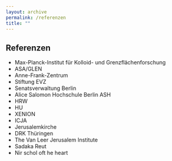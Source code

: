 ```yaml
---
layout: archive
permalink: /referenzen
title: ""
---
```


## Referenzen

- Max-Planck-Institut für Kolloid- und Grenzflächenforschung
- ASA/GLEN
- Anne-Frank-Zentrum
- Stiftung EVZ
- Senatsverwaltung Berlin
- Alice Salomon Hochschule Berlin ASH
- HRW
- HU
- XENION
- ICJA
- Jerusalemkirche
- DRK Thüringen
- The Van Leer Jerusalem Institute
- Sadaka Reut
- Nir schol oft he heart
